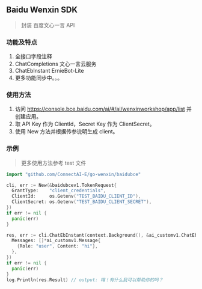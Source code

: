 ## Baidu Wenxin SDK

> 封装 百度文心一言 API

### 功能及特点

1. 全接口字段注释
2. ChatCompletions 文心一言云服务
3. ChatEbInstant ErnieBot-Lite
4. 更多功能同步中。。。

### 使用方法

1. 访问 https://console.bce.baidu.com/ai/#/ai/wenxinworkshop/app/list 并创建应用。
2. 取 API Key 作为 ClientId，Secret Key 作为 ClientSecret。
3. 使用 New 方法并根据传参说明生成 client。

### 示例

> 更多使用方法参考 test 文件

```go
import "github.com/ConnectAI-E/go-wenxin/baidubce"

cli, err := New(&baidubcev1.TokenRequest{
  GrantType:    "client_credentials",
  ClientId:     os.Getenv("TEST_BAIDU_CLIENT_ID"),
  ClientSecret: os.Getenv("TEST_BAIDU_CLIENT_SECRET"),
})
if err != nil {
  panic(err)
}

res, err := cli.ChatEbInstant(context.Background(), &ai_customv1.ChatEbInstantRequest{
  Messages: []*ai_customv1.Message{
    {Role: "user", Content: "hi"},
  },
})
if err != nil {
  panic(err)
}
log.Println(res.Result) // output: 嗨！有什么我可以帮助你的吗？
```
